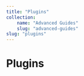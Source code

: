 ```yaml
---
title: "Plugins"
collection:
    name: "Advanced Guides"
    slug: "advanced-guides"
slug: "plugins"
---
```

# Plugins